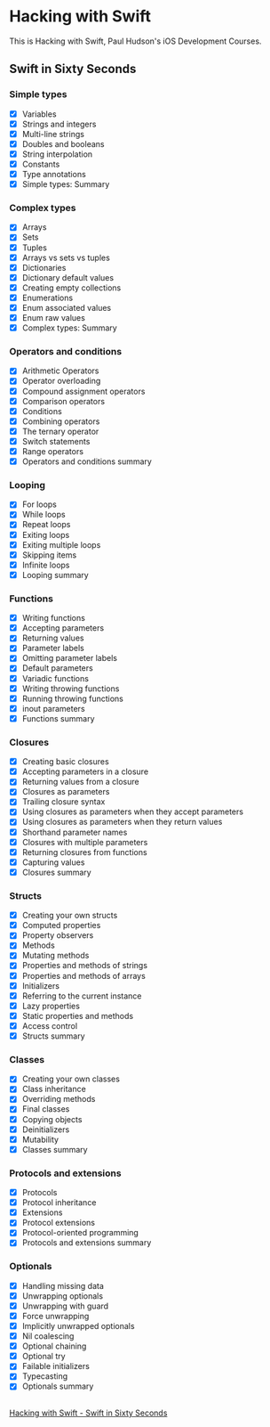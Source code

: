 # Hacking with Swift
This is Hacking with Swift, Paul Hudson's iOS Development Courses.

## Swift in Sixty Seconds

### Simple types
- [x] Variables
- [x] Strings and integers
- [x] Multi-line strings
- [x] Doubles and booleans
- [x] String interpolation
- [x] Constants
- [x] Type annotations
- [x] Simple types: Summary
### Complex types
- [x] Arrays
- [x] Sets
- [x] Tuples
- [x] Arrays vs sets vs tuples
- [x] Dictionaries
- [x] Dictionary default values
- [x] Creating empty collections
- [x] Enumerations
- [x] Enum associated values
- [x] Enum raw values
- [x] Complex types: Summary
### Operators and conditions
- [x] Arithmetic Operators
- [x] Operator overloading
- [x] Compound assignment operators
- [x] Comparison operators
- [x] Conditions
- [x] Combining operators
- [x] The ternary operator
- [x] Switch statements
- [x] Range operators
- [x] Operators and conditions summary
### Looping
- [x] For loops
- [x] While loops
- [x] Repeat loops
- [x] Exiting loops
- [x] Exiting multiple loops
- [x] Skipping items
- [x] Infinite loops
- [x] Looping summary
### Functions
- [x] Writing functions
- [x] Accepting parameters
- [x] Returning values
- [x] Parameter labels
- [x] Omitting parameter labels
- [x] Default parameters
- [x] Variadic functions
- [x] Writing throwing functions
- [x] Running throwing functions
- [x] inout parameters
- [x] Functions summary
### Closures
- [x] Creating basic closures
- [x] Accepting parameters in a closure
- [x] Returning values from a closure
- [x] Closures as parameters
- [x] Trailing closure syntax
- [x] Using closures as parameters when they accept parameters
- [x] Using closures as parameters when they return values
- [x] Shorthand parameter names
- [x] Closures with multiple parameters
- [x] Returning closures from functions
- [x] Capturing values
- [x] Closures summary
### Structs
- [x] Creating your own structs
- [x] Computed properties
- [x] Property observers
- [x] Methods
- [x] Mutating methods
- [x] Properties and methods of strings
- [x] Properties and methods of arrays
- [x] Initializers
- [x] Referring to the current instance
- [x] Lazy properties
- [x] Static properties and methods
- [x] Access control
- [x] Structs summary
### Classes
- [x] Creating your own classes
- [x] Class inheritance
- [x] Overriding methods
- [x] Final classes
- [x] Copying objects
- [x] Deinitializers
- [x] Mutability
- [x] Classes summary
### Protocols and extensions
- [x] Protocols
- [x] Protocol inheritance
- [x] Extensions
- [x] Protocol extensions
- [x] Protocol-oriented programming
- [x] Protocols and extensions summary
### Optionals
- [x] Handling missing data
- [x] Unwrapping optionals
- [x] Unwrapping with guard
- [x] Force unwrapping
- [x] Implicitly unwrapped optionals
- [x] Nil coalescing
- [x] Optional chaining
- [x] Optional try
- [x] Failable initializers
- [x] Typecasting
- [x] Optionals summary

##
[Hacking with Swift - Swift in Sixty Seconds](https://www.hackingwithswift.com/sixty)
